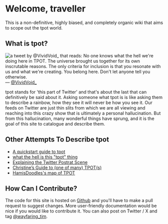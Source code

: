 # Welcome, traveller

This is a non-definitive, highly biased, and completely organic wiki that aims to scope out the tpot world.

## What is tpot?

![a tweet by @VividVoid_ that reads: No one knows what the hell we're doing here in TPOT. The universe brought us together for its own inscrutable reasons. The only criteria for inclusion is that you resonate with us and what we're creating. You belong here. Don't let anyone tell you otherwise.](/images/VividVoid_TPOT.png) — [@VividVoid_](https://x.com/VividVoid_/status/1671200246146248711)

tpot stands for 'this part of Twitter' and that's about the last that can definitively be said about it. Asking someone what tpot is is like asking them to describe a rainbow, how they see it will never be how you see it. Our feeds on Twitter are just thin slits from which we are all viewing and reaching into this crazy show that is ultimately a personal hallucination. But from this hallucination, many wonderful things have sprung, and it is the goal of this site to catalogue and describe them.

## Other Attempts To Describe tpot

- [A quickstart guide to tpot](https://itsallme.substack.com/p/17d914f9-8f2c-4303-8543-78a3dfe5f15e?s=w)
- [what the hell is this "tpot" thing](https://crystalxduan.substack.com/p/what-the-hell-is-this-tpot-thing)
- [Explaining the Twitter Postrat Scene](https://www.lesswrong.com/posts/rtM3jFaoQn3eoAiPh/explaining-the-twitter-postrat-scene)
- [Christine’s Guide to (one of many) TPOT(s)](https://docs.google.com/document/d/1Bd3PfKDL9pOM7YoxGbRBwO_qOWh6B7u5170Xw8VyK6s/mobilebasic#)
- [HamisDoodles's map of TPOT](https://x.com/HamishDoodles/status/1824785053802737980)

## How Can I Contribute?

The code for this site is hosted on [Github](https://github.com/timothyylim/tpot-wiki) and you'll have to make a pull request to suggest changes. More user-friendly documentation would be nice if you would like to contribute it. You can also post on Twitter / X and tag [@wayfaring_tim](https://twitter.com/wayfaring_tim).
